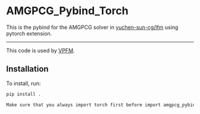 # AMGPCG_Pybind_Torch

This is the pybind for the AMGPCG solver in [yuchen-sun-cg/lfm](https://github.com/yuchen-sun-cg/lfm) using pytorch extension.

---

This code is used by [VPFM](https://github.com/pfm-gatech/VPFM).

## Installation

To install, run:

```bash
pip install .

Make sure that you always import torch first before import amgpcg_pybind.
